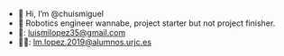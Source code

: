 - 👋 Hi, I’m @chuismiguel
- 👀 Robotics engineer wannabe, project starter but not project finisher.
- 📧: luismilopez35@gmail.com
- 🏫📧: lm.lopez.2019@alumnos.urjc.es
<!---
chuismiguel/chuismiguel is a ✨ special ✨ repository because its `README.md` (this file) appears on your GitHub profile.
You can click the Preview link to take a look at your changes.
--->
